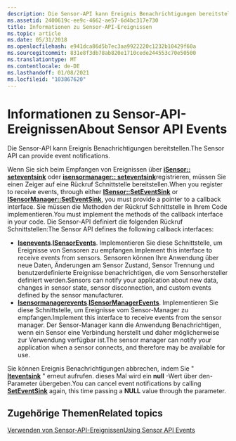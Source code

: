 ```yaml
---
description: Die Sensor-API kann Ereignis Benachrichtigungen bereitstellen.
ms.assetid: 2400619c-ee9c-4662-ae57-6d4bc317e730
title: Informationen zu Sensor-API-Ereignissen
ms.topic: article
ms.date: 05/31/2018
ms.openlocfilehash: e941dca86d5b7ec3aa9922220c1232b10429f60a
ms.sourcegitcommit: 831e8f3db78ab820e1710cede244553c70e50500
ms.translationtype: MT
ms.contentlocale: de-DE
ms.lasthandoff: 01/08/2021
ms.locfileid: "103867620"
---
```

# <a name="about-sensor-api-events"></a><span data-ttu-id="0fee5-103">Informationen zu Sensor-API-Ereignissen</span><span class="sxs-lookup"><span data-stu-id="0fee5-103">About Sensor API Events</span></span>

<span data-ttu-id="0fee5-104">Die Sensor-API kann Ereignis Benachrichtigungen bereitstellen.</span><span class="sxs-lookup"><span data-stu-id="0fee5-104">The Sensor API can provide event notifications.</span></span>

<span data-ttu-id="0fee5-105">Wenn Sie sich beim Empfangen von Ereignissen über [**iSensor:: seteventsink**](/windows/win32/api/sensorsapi/nf-sensorsapi-isensor-seteventsink) oder [**isensormanager:: seteventsink**](/windows/win32/api/sensorsapi/nf-sensorsapi-isensormanager-seteventsink)registrieren, müssen Sie einen Zeiger auf eine Rückruf Schnittstelle bereitstellen.</span><span class="sxs-lookup"><span data-stu-id="0fee5-105">When you register to receive events, through either [**ISensor::SetEventSink**](/windows/win32/api/sensorsapi/nf-sensorsapi-isensor-seteventsink) or [**ISensorManager::SetEventSink**](/windows/win32/api/sensorsapi/nf-sensorsapi-isensormanager-seteventsink), you must provide a pointer to a callback interface.</span></span> <span data-ttu-id="0fee5-106">Sie müssen die Methoden der Rückruf Schnittstelle in Ihrem Code implementieren.</span><span class="sxs-lookup"><span data-stu-id="0fee5-106">You must implement the methods of the callback interface in your code.</span></span> <span data-ttu-id="0fee5-107">Die Sensor-API definiert die folgenden Rückruf Schnittstellen:</span><span class="sxs-lookup"><span data-stu-id="0fee5-107">The Sensor API defines the following callback interfaces:</span></span>

-   <span data-ttu-id="0fee5-108">[**Isenevents**](/windows/desktop/api/sensorsapi/nn-sensorsapi-isensorevents).</span><span class="sxs-lookup"><span data-stu-id="0fee5-108">[**ISensorEvents**](/windows/desktop/api/sensorsapi/nn-sensorsapi-isensorevents).</span></span> <span data-ttu-id="0fee5-109">Implementieren Sie diese Schnittstelle, um Ereignisse von Sensoren zu empfangen.</span><span class="sxs-lookup"><span data-stu-id="0fee5-109">Implement this interface to receive events from sensors.</span></span> <span data-ttu-id="0fee5-110">Sensoren können Ihre Anwendung über neue Daten, Änderungen am Sensor Zustand, Sensor Trennung und benutzerdefinierte Ereignisse benachrichtigen, die vom Sensorhersteller definiert werden.</span><span class="sxs-lookup"><span data-stu-id="0fee5-110">Sensors can notify your application about new data, changes in sensor state, sensor disconnection, and custom events defined by the sensor manufacturer.</span></span>
-   <span data-ttu-id="0fee5-111">[**Isensormanagerevents**](/windows/desktop/api/sensorsapi/nn-sensorsapi-isensormanagerevents).</span><span class="sxs-lookup"><span data-stu-id="0fee5-111">[**ISensorManagerEvents**](/windows/desktop/api/sensorsapi/nn-sensorsapi-isensormanagerevents).</span></span> <span data-ttu-id="0fee5-112">Implementieren Sie diese Schnittstelle, um Ereignisse vom Sensor-Manager zu empfangen.</span><span class="sxs-lookup"><span data-stu-id="0fee5-112">Implement this interface to receive events from the sensor manager.</span></span> <span data-ttu-id="0fee5-113">Der Sensor-Manager kann die Anwendung Benachrichtigen, wenn ein Sensor eine Verbindung herstellt und daher möglicherweise zur Verwendung verfügbar ist.</span><span class="sxs-lookup"><span data-stu-id="0fee5-113">The sensor manager can notify your application when a sensor connects, and therefore may be available for use.</span></span>

<span data-ttu-id="0fee5-114">Sie können Ereignis Benachrichtigungen abbrechen, indem Sie " [**lteventsink**](/windows/win32/api/sensorsapi/nf-sensorsapi-isensor-seteventsink) " erneut aufrufen. dieses Mal wird ein **null** -Wert über den-Parameter übergeben.</span><span class="sxs-lookup"><span data-stu-id="0fee5-114">You can cancel event notifications by calling [**SetEventSink**](/windows/win32/api/sensorsapi/nf-sensorsapi-isensor-seteventsink) again, this time passing a **NULL** value through the parameter.</span></span>

## <a name="related-topics"></a><span data-ttu-id="0fee5-115">Zugehörige Themen</span><span class="sxs-lookup"><span data-stu-id="0fee5-115">Related topics</span></span>

<dl> <dt>

[<span data-ttu-id="0fee5-116">Verwenden von Sensor-API-Ereignissen</span><span class="sxs-lookup"><span data-stu-id="0fee5-116">Using Sensor API Events</span></span>](using-sensor-api-events.md)
</dt> </dl>

 

 

